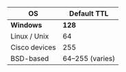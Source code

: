 
|OS|Default TTL|
|---|---|
|**Windows**|**128**|
|Linux / Unix|64|
|Cisco devices|255|
|BSD-based|64–255 (varies)|
